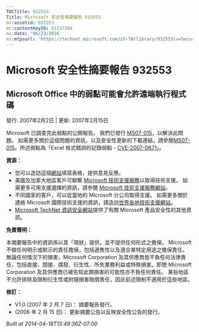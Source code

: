```yaml
---
TOCTitle: 932553
Title: Microsoft 安全性摘要報告 932553
ms:assetid: 932553
ms:contentKeyID: 61237284
ms:date: '06/23/2016'
ms:mtpsurl: 'https://technet.microsoft.com/zh-TW/library/932553(v=Security.10)'
---
```



Microsoft 安全性摘要報告 932553
===============================

Microsoft Office 中的弱點可能會允許遠端執行程式碼
-------------------------------------------------

發行: 2007年2月2日 | 更新: 2007年2月15日

Microsoft 已調查完此弱點的公開報告。 我們已發行 [MS07-015](https://technet.microsoft.com/security/bulletin/ms07-015)，以解決此問題。 如需更多關於這個問題的資訊，以及安全性更新的下載連結，請參閱[MS07-015](https://technet.microsoft.com/security/bulletin/ms07-015)。所述弱點為「Excel 格式錯誤的記錄弱點 - [CVE-2007-0671](https://www.cve.mitre.org/cgi-bin/cvename.cgi?name=cve-2007-0671)」。

**資源：** 

-   您可以造訪這個[網站](https://support.microsoft.com/common/survey.aspx?scid=sw;en;1257&amp;showpage=1&amp;ws=technet&amp;sd=tech)填寫表格，提供意見反應。
-   美國及加拿大地區客戶可聯繫 [Microsoft 技術支援服務](https://go.microsoft.com/fwlink/?linkid=21131)以取得技術支援。 如需更多可用支援選擇的資訊，請參閱 [Microsoft 技術支援服務網站](https://support.microsoft.com/)。
-   不同國家的客戶，可以從當地的 Microsoft 分公司取得支援。 如需更多關於連絡 Microsoft 國際技術支援的資訊，請造訪[世界各地技術支援網站](https://go.microsoft.com/fwlink/?linkid=21155)。
-   [Microsoft TechNet 資訊安全網站](https://www.microsoft.com/taiwan/technet/security/default.mspx)提供了有關 Microsoft 產品安全性的其他資訊。

**免責聲明：** 

本摘要報告中的資訊係以其「現狀」提供，並不提供任何形式之擔保。 Microsoft 不做任何明示或默示的責任擔保，包括適售性以及適合某特定用途之擔保責任。 無論任何情況下的損害，Microsoft Corporation 及其供應商皆不負任何法律責任，包括直接、間接、偶發、衍生性、所失業務利益或特殊損害。即使 Microsoft Corporation 及其供應商已被告知此類損害的可能性亦不負任何責任。 某些地區不允許排除及限制衍生性或附隨損害賠償責任，因此前述限制不適用於這些地區。

**修訂：** 

-   V1.0 (2007 年 2 月 7 日)： 摘要報告發行。
-   (2006 年 2 月 15 日)： 更新摘要公告以反映安全性公告的發行。

*Built at 2014-04-18T13:49:36Z-07:00*
